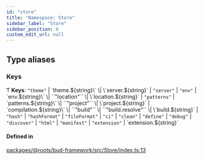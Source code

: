 ```yaml
---
id: "store"
title: "Namespace: Store"
sidebar_label: "Store"
sidebar_position: 0
custom_edit_url: null
---
```


## Type aliases

### Keys

Ƭ **Keys**: ``"theme"`` \| \`theme.${string}\` \| \`server.${string}\` \| ``"server"`` \| ``"env"`` \| \`env.${string}\` \| ``"location"`` \| \`location.${string}\` \| ``"patterns"`` \| \`patterns.${string}\` \| ``"project"`` \| \`project.${string}\` \| \`compilation.${string}\` \| ``"build"`` \| ``"build.resolve"`` \| \`build.${string}\` \| ``"hash"`` \| ``"hashFormat"`` \| ``"fileFormat"`` \| ``"ci"`` \| ``"clean"`` \| ``"define"`` \| ``"debug"`` \| ``"discover"`` \| ``"html"`` \| ``"manifest"`` \| ``"extension"`` \| \`extension.${string}\`

#### Defined in

[packages/@roots/bud-framework/src/Store/index.ts:13](https://github.com/roots/bud/blob/2fd4ac325/packages/@roots/bud-framework/src/Store/index.ts#L13)
